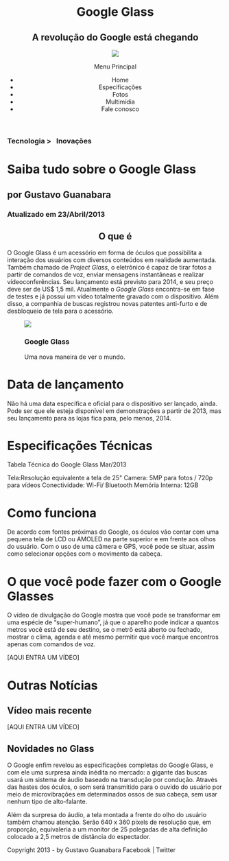 <!DOCTYPE html>
<html lang="pt-br">
<head>
	<meta charset="UTF-8"/>
	<title>Tudo sobre Google Glass</title>
	<link rel="stylesheet" type="text/css" href="_css/estilo.css"/>
</head>
<body>
<div id="interface">
	<header>
	<hgroup>
	<h1>Google Glass</h1>
	<h2>A revolução do Google está chegando</h2>
	</hgroup>
<img src="_imagens/glass-oculos-preto-peq.png">

Menu Principal
- Home
- Especificações
- Fotos
- Multimídia
- Fale conosco
	</header>
<hgroup>
<h3>Tecnologia > &nbsp; Inovações</h3>
<h1>Saiba tudo sobre o Google Glass</h1>
<h2>por Gustavo Guanabara</h2>
<h3>Atualizado em 23/Abril/2013</h3>
</hgroup>
<h2 style="text-align: center;">O que é</h2>
<p>O <span style="font-weigth: bold;">Google Glass</span> é um acessório em forma de óculos que possibilita a interação dos usuários com diversos conteúdos em realidade aumentada. Também chamado de <i>Project Glass</i>, o eletrônico é capaz de tirar fotos a partir de comandos de voz, enviar mensagens instantâneas e realizar vídeo&shy;con&shy;ferên&shy;cias. Seu lançamento está previsto para 2014, e seu preço deve ser de US$ 1,5 mil. Atualmente o <em>Google Glass</em> encontra-se em fase de testes e já possui um vídeo totalmente gravado com o dispositivo. Além disso, a companhia de buscas registrou novas patentes anti-furto e de desbloqueio de tela para o acessório.</p>

<figure class="foto-legenda">
	<img src="_imagens/glass-quadro-homem-mulher.jpg"/>
	<figcaption>
		<h3>Google Glass</h3>
		<p>Uma nova maneira de ver o mundo.</p>
	</figcaption>
</figure>

<h1>Data de lançamento</h1>
<p>Não há uma data específica e oficial para o dispositivo ser lançado, ainda. Pode ser que ele esteja disponível em demonstrações a partir de 2013, mas seu lançamento para as lojas fica para, pelo menos, 2014.</p>

<h1>Especificações Técnicas</h1>
Tabela Técnica do Google Glass Mar/2013

Tela:Resolução equivalente a tela de 25"
Camera: 5MP para fotos / 720p para vídeos
Conectividade: Wi-Fi/ Bluetooth
Memória Interna: 12GB

<h1>Como funciona</h1>
<p>De acordo com fontes próximas do Google, os óculos vão contar com uma pequena tela de LCD ou AMOLED na parte superior e em frente aos olhos do usuário. Com o uso de uma câmera e GPS, você pode se situar, assim como selecionar opções com o movimento da cabeça.</p>

<h1>O que você pode fazer com o Google Glasses</h1>
<p>O vídeo de divulgação do Google mostra que você pode se transformar em uma espécie de “super-<wbr/>humano”, já que o aparelho pode indicar a quantos metros você está de seu destino, se o metrô está aberto ou fechado, mostrar o clima, agenda e até mesmo permitir que você marque encontros apenas com comandos de voz.</p>

[AQUI ENTRA UM VÍDEO]

<h1>Outras Notícias</h1>
<h2>Vídeo mais recente</h2>

[AQUI ENTRA UM VÍDEO]

<h2>Novidades no Glass</h2>
<p>O Google enfim revelou as especificações completas do Google Glass, e com ele uma surpresa ainda inédita no mercado: a gigante das buscas usará um sistema de áudio baseado na transdução por condução. Através das hastes dos óculos, o som será transmitido para o ouvido do usuário por meio de microvibrações em determinados ossos de sua cabeça, sem usar nenhum tipo de alto-falante.</p>

<p>Além da surpresa do áudio, a tela montada a frente do olho do usuário também chamou atenção. Serão 640 x 360 pixels de resolução que, em proporção, equivaleria a um monitor de 25 polegadas de alta definição colocado a 2,5 metros de distância do espectador.</p>

<p>Copyright 2013 - by Gustavo Guanabara
Facebook | Twitter</p>
</div>
</body>
</html>
